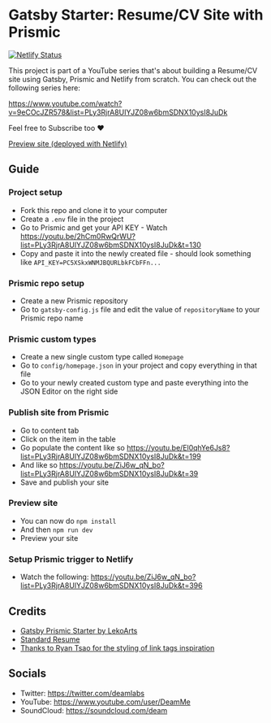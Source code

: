 # Gatsby Starter: Resume/CV Site with Prismic

[![Netlify Status](https://api.netlify.com/api/v1/badges/99a743de-c9a7-4f57-a2bc-ff00ee33f1d1/deploy-status)](https://app.netlify.com/sites/emasuriano-cv/deploys)

This project is part of a YouTube series that's about building a Resume/CV site using Gatsby, Prismic and Netlify from scratch. You can check out the following series here:

https://www.youtube.com/watch?v=9eCOcJZR578&list=PLy3RjrA8UIYJZ08w6bmSDNX10ysI8JuDk

Feel free to Subscribe too :heart:

[Preview site (deployed with Netlify)](https://compassionate-morse-5204bf.netlify.com/)

## Guide

### Project setup

- Fork this repo and clone it to your computer
- Create a `.env` file in the project
- Go to Prismic and get your API KEY - Watch https://youtu.be/2hCm0RwQrWU?list=PLy3RjrA8UIYJZ08w6bmSDNX10ysI8JuDk&t=130
- Copy and paste it into the newly created file - should look something like `API_KEY=PC5XSkxWNMJBQURLbkFCbFFn...`

### Prismic repo setup

- Create a new Prismic repository
- Go to `gatsby-config.js` file and edit the value of `repositoryName` to your Prismic repo name

### Prismic custom types

- Create a new single custom type called `Homepage`
- Go to `config/homepage.json` in your project and copy everything in that file
- Go to your newly created custom type and paste everything into the JSON Editor on the right side

### Publish site from Prismic

- Go to content tab
- Click on the item in the table
- Go populate the content like so https://youtu.be/El0qhYe6Js8?list=PLy3RjrA8UIYJZ08w6bmSDNX10ysI8JuDk&t=199
- And like so https://youtu.be/ZiJ6w_qN_bo?list=PLy3RjrA8UIYJZ08w6bmSDNX10ysI8JuDk&t=39
- Save and publish your site

### Preview site

- You can now do `npm install`
- And then `npm run dev`
- Preview your site

### Setup Prismic trigger to Netlify

- Watch the following: https://youtu.be/ZiJ6w_qN_bo?list=PLy3RjrA8UIYJZ08w6bmSDNX10ysI8JuDk&t=396

## Credits

- [Gatsby Prismic Starter by LekoArts](https://github.com/LekoArts/gatsby-starter-prismic)
- [Standard Resume](https://standardresume.co/)
- [Thanks to Ryan Tsao for the styling of link tags inspiration](https://ryantsao.com/blog/virtual-css-with-styletron)

## Socials

- Twitter: https://twitter.com/deamlabs
- YouTube: https://www.youtube.com/user/DeamMe
- SoundCloud: https://soundcloud.com/deam
